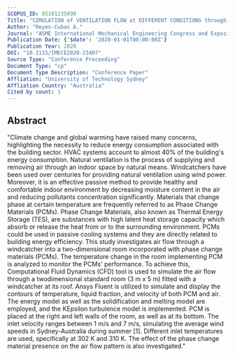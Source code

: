 ```yaml
---
SCOPUS_ID: 85101235090
Title: "SIMULATION of VENTILATION FLOW at DIFFERENT CONDITIONS through A TWO-DIMENSIONAL ROOM INCORPORATED with PHASE CHANGE MATERIALS"
Author: "Reyes-Cubas A."
Journal: "ASME International Mechanical Engineering Congress and Exposition, Proceedings (IMECE)"
Publication Date: {'$date': '2020-01-01T00:00:00Z'}
Publication Year: 2020
DOI: "10.1115/IMECE2020-23407"
Source Type: "Conference Proceeding"
Document Type: "cp"
Document Type Description: "Conference Paper"
Affliation: "University of Technology Sydney"
Affliation Country: "Australia"
Cited by count: 1
---
```


## Abstract
"Climate change and global warming have raised many concerns, highlighting the necessity to reduce energy consumption associated with the building sector. HVAC systems account to almost 40% of the building's energy consumption. Natural ventilation is the process of supplying and removing air through an indoor space by natural means. Windcatchers have been used over centuries for providing natural ventilation using wind power. Moreover, it is an effective passive method to provide healthy and comfortable indoor environment by decreasing moisture content in the air and reducing pollutants concentration significantly. Materials that change phase at certain temperature are frequently referred to as Phase Change Materials (PCMs). Phase Change Materials, also known as Thermal Energy Storage (TES), are substances with high latent heat storage capacity which absorb or release the heat from or to the surrounding environment. PCMs could be used in passive cooling systems and they are directly related to building energy efficiency. This study investigates air flow through a windcatcher into a two-dimensional room incorporated with phase change materials (PCMs). The temperature change in the room implementing PCM is analyzed to monitor the PCMs' performance. To achieve this, Computational Fluid Dynamics (CFD) tool is used to simulate the air flow through a twodimensional standard room (3 m x 5 m) fitted with a windcatcher at its roof. Ansys Fluent is utilized to simulate and display the contours of temperature, liquid fraction, and velocity of both PCM and air. The energy model as well as the solidification and melting model are employed, and the KEpsilon turbulence model is implemented. PCM is placed at the right and left walls of the room, as well as at its bottom. The inlet velocity ranges between 1 m/s and 7 m/s, simulating the average wind speeds in Sydney-Australia during summer [1]. Different inlet temperatures are used, specifically at 302 K and 310 K. The effect of the phase change material presence on the air flow pattern is also investigated."
